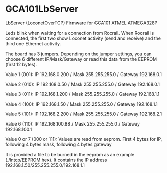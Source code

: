# GCA101LbServer
LbServer (LoconetOverTCP) Firmware for GCA101 ATMEL ATMEGA328P

Leds blink when waiting for a connection from Rocrail. When Rocrail is connected, the first two show Loconet activity (send and receive) and the third one Ethernet activity.

The board has 3 jumpers. Depending on the jumper settings, you can choose 6 different IP/Mask/Gateway or read this data from the EEPROM (first 12 bytes).

Value 1 (001): IP 192.168.0.200 / Mask 255.255.255.0 / Gateway 192.168.0.1

Value 2 (010): IP 192.168.0.50 / Mask 255.255.255.0 / Gateway 192.168.0.1

Value 3 (011): IP 192.168.1.200 / Mask 255.255.255.0 / Gateway 192.168.1.1

Value 4 (100): IP 192.168.1.50 / Mask 255.255.255.0 / Gateway 192.168.1.1

Value 5 (101): IP 192.168.2.200 / Mask 255.255.255.0 / Gateway 192.168.2.1

Value 6 (110): IP 192.168.100.88 / Mask 255.255.255.0 / Gateway 192.168.100.1

Value 0 or 7 (000 or 111): Values are read from eeprom. First 4 bytes for IP, following 4 bytes mask, following 4 bytes gateway

It is provided a file to be burned in the eeprom as an example (./lntcp/EEPROM.hex). It contains the IP address 192.168.1.50/255.255.255.0/192.168.1.1

